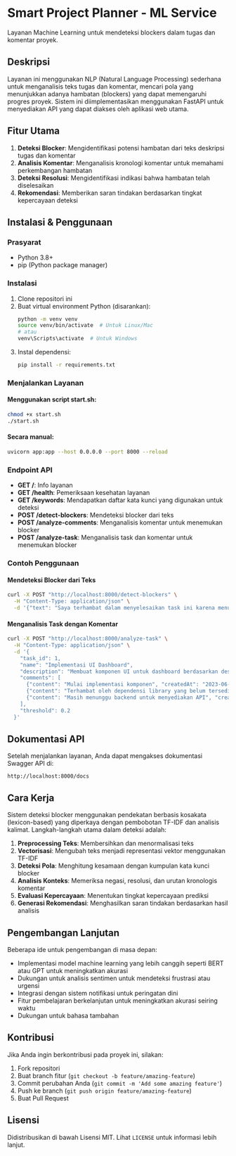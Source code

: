 # Smart Project Planner - ML Service

Layanan Machine Learning untuk mendeteksi blockers dalam tugas dan komentar proyek.

## Deskripsi

Layanan ini menggunakan NLP (Natural Language Processing) sederhana untuk menganalisis teks tugas dan komentar, mencari pola yang menunjukkan adanya hambatan (blockers) yang dapat memengaruhi progres proyek. Sistem ini diimplementasikan menggunakan FastAPI untuk menyediakan API yang dapat diakses oleh aplikasi web utama.

## Fitur Utama

1. **Deteksi Blocker**: Mengidentifikasi potensi hambatan dari teks deskripsi tugas dan komentar
2. **Analisis Komentar**: Menganalisis kronologi komentar untuk memahami perkembangan hambatan
3. **Deteksi Resolusi**: Mengidentifikasi indikasi bahwa hambatan telah diselesaikan
4. **Rekomendasi**: Memberikan saran tindakan berdasarkan tingkat kepercayaan deteksi

## Instalasi & Penggunaan

### Prasyarat

- Python 3.8+
- pip (Python package manager)

### Instalasi

1. Clone repositori ini
2. Buat virtual environment Python (disarankan):
   ```bash
   python -m venv venv
   source venv/bin/activate  # Untuk Linux/Mac
   # atau
   venv\Scripts\activate  # Untuk Windows
   ```
3. Instal dependensi:
   ```bash
   pip install -r requirements.txt
   ```

### Menjalankan Layanan

#### Menggunakan script start.sh:

```bash
chmod +x start.sh
./start.sh
```

#### Secara manual:

```bash
uvicorn app:app --host 0.0.0.0 --port 8000 --reload
```

### Endpoint API

- **GET /**: Info layanan
- **GET /health**: Pemeriksaan kesehatan layanan
- **GET /keywords**: Mendapatkan daftar kata kunci yang digunakan untuk deteksi
- **POST /detect-blockers**: Mendeteksi blocker dari teks
- **POST /analyze-comments**: Menganalisis komentar untuk menemukan blocker
- **POST /analyze-task**: Menganalisis task dan komentar untuk menemukan blocker

### Contoh Penggunaan

#### Mendeteksi Blocker dari Teks

```bash
curl -X POST "http://localhost:8000/detect-blockers" \
  -H "Content-Type: application/json" \
  -d '{"text": "Saya terhambat dalam menyelesaikan task ini karena menunggu respon dari tim backend.", "threshold": 0.2}'
```

#### Menganalisis Task dengan Komentar

```bash
curl -X POST "http://localhost:8000/analyze-task" \
  -H "Content-Type: application/json" \
  -d '{
    "task_id": 1,
    "name": "Implementasi UI Dashboard",
    "description": "Membuat komponen UI untuk dashboard berdasarkan desain Figma",
    "comments": [
      {"content": "Mulai implementasi komponen", "createdAt": "2023-06-01T10:00:00"},
      {"content": "Terhambat oleh dependensi library yang belum tersedia", "createdAt": "2023-06-02T11:00:00"},
      {"content": "Masih menunggu backend untuk menyediakan API", "createdAt": "2023-06-03T14:00:00"}
    ],
    "threshold": 0.2
  }'
```

## Dokumentasi API

Setelah menjalankan layanan, Anda dapat mengakses dokumentasi Swagger API di:

```
http://localhost:8000/docs
```

## Cara Kerja

Sistem deteksi blocker menggunakan pendekatan berbasis kosakata (lexicon-based) yang diperkaya dengan pembobotan TF-IDF dan analisis kalimat. Langkah-langkah utama dalam deteksi adalah:

1. **Preprocessing Teks**: Membersihkan dan menormalisasi teks
2. **Vectorisasi**: Mengubah teks menjadi representasi vektor menggunakan TF-IDF
3. **Deteksi Pola**: Menghitung kesamaan dengan kumpulan kata kunci blocker
4. **Analisis Konteks**: Memeriksa negasi, resolusi, dan urutan kronologis komentar
5. **Evaluasi Kepercayaan**: Menentukan tingkat kepercayaan prediksi
6. **Generasi Rekomendasi**: Menghasilkan saran tindakan berdasarkan hasil analisis

## Pengembangan Lanjutan

Beberapa ide untuk pengembangan di masa depan:

- Implementasi model machine learning yang lebih canggih seperti BERT atau GPT untuk meningkatkan akurasi
- Dukungan untuk analisis sentimen untuk mendeteksi frustrasi atau urgensi
- Integrasi dengan sistem notifikasi untuk peringatan dini
- Fitur pembelajaran berkelanjutan untuk meningkatkan akurasi seiring waktu
- Dukungan untuk bahasa tambahan

## Kontribusi

Jika Anda ingin berkontribusi pada proyek ini, silakan:

1. Fork repositori
2. Buat branch fitur (`git checkout -b feature/amazing-feature`)
3. Commit perubahan Anda (`git commit -m 'Add some amazing feature'`)
4. Push ke branch (`git push origin feature/amazing-feature`)
5. Buat Pull Request

## Lisensi

Didistribusikan di bawah Lisensi MIT. Lihat `LICENSE` untuk informasi lebih lanjut. 